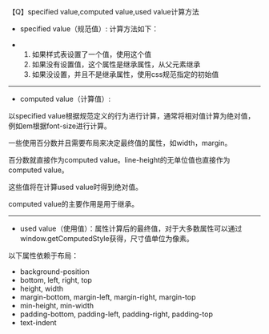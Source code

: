   【Q】specified value,computed value,used value计算方法

- specified value（规范值）: 计算方法如下：

- 1. 如果样式表设置了一个值，使用这个值
  2. 如果没有设置值，这个属性是继承属性，从父元素继承
  3. 如果没设置，并且不是继承属性，使用css规范指定的初始值

------

- computed value（计算值）:

 以specified value根据规范定义的行为进行计算，通常将相对值计算为绝对值，例如em根据font-size进行计算。

一些使用百分数并且需要布局来决定最终值的属性，如width，margin。

百分数就直接作为computed value。line-height的无单位值也直接作为computed value。

这些值将在计算used value时得到绝对值。

computed value的主要作用是用于继承。

------

 

- used value（使用值）：属性计算后的最终值，对于大多数属性可以通过window.getComputedStyle获得，尺寸值单位为像素。

以下属性依赖于布局：

 

- background-position
- bottom, left, right, top
- height, width
- margin-bottom, margin-left, margin-right, margin-top
- min-height, min-width
- padding-bottom, padding-left, padding-right, padding-top
- text-indent

